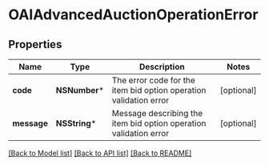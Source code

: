 # OAIAdvancedAuctionOperationError

## Properties
Name | Type | Description | Notes
------------ | ------------- | ------------- | -------------
**code** | **NSNumber*** | The error code for the item bid option operation validation error | [optional] 
**message** | **NSString*** | Message describing the item bid option operation validation error | [optional] 

[[Back to Model list]](../README.md#documentation-for-models) [[Back to API list]](../README.md#documentation-for-api-endpoints) [[Back to README]](../README.md)


